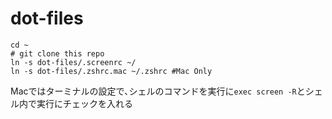 # dot-files
```
cd ~
# git clone this repo
ln -s dot-files/.screenrc ~/
ln -s dot-files/.zshrc.mac ~/.zshrc #Mac Only
```
Macではターミナルの設定で､シェルのコマンドを実行に`exec screen -R`とシェル内で実行にチェックを入れる
